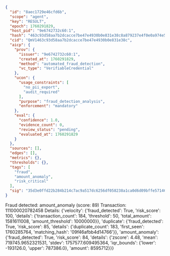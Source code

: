 ```json
{
  "id": "8aec1729e46cfd6b",
  "scope": "agent",
  "key": "RESULT",
  "epoch": 1760291829,
  "host_pid": "9e6742732c60:1",
  "hash": "463c93d58aa7b2dcacce7be47e4930b0e831e38c8a879237e4f0e0a974e51c13",
  "cid": "QmV1463c93d58aa7b2dcacce7be47e4930b0e831e38c",
  "aicp": {
    "prov": {
      "issuer": "9e6742732c60:1",
      "created_at": 1760291829,
      "method": "automated_fraud_detection",
      "vc_type": "VerifiableCredential"
    },
    "ucon": {
      "usage_constraints": [
        "no_pii_export",
        "audit_required"
      ],
      "purpose": "fraud_detection_analysis",
      "enforcement": "mandatory"
    },
    "eval": {
      "confidence": 1.0,
      "evidence_count": 0,
      "review_status": "pending",
      "evaluated_at": 1760291829
    }
  },
  "sources": [],
  "edges": [],
  "metrics": {},
  "thresholds": {},
  "tags": [
    "fraud",
    "amount_anomaly",
    "risk_critical"
  ],
  "sig": "35d3e0ffd22b284b214c7ac9a517dc6256df058238a1ca0d6d09bffe5714608a"
}
```

Fraud detected: amount_anomaly (score: 89)
Transaction: 111000020782458
Details: {'velocity': {'fraud_detected': True, 'risk_score': 100, 'details': {'transaction_count': 184, 'threshold': 50, 'total_amount': 1581611008, 'amount_threshold': 10000000}}, 'duplicate': {'fraud_detected': True, 'risk_score': 85, 'details': {'duplicate_count': 183, 'first_seen': 1760285764, 'matching_hash': '09f46afbb4d14766'}}, 'amount_anomaly': {'fraud_detected': True, 'risk_score': 84, 'details': {'zscore': 4.48, 'mean': 719745.9652321531, 'stdev': 1757577.609495364, 'iqr_bounds': {'lower': -193126.0, 'upper': 787386.0}, 'amount': 8595712}}}